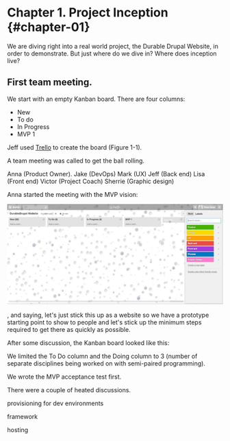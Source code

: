 # Chapter 1. Project Inception {#chapter-01}

We are diving right into a real world project, the Durable Drupal Website, in order to demonstrate. But just where do we dive in? Where does inception live?

## First team meeting.

We start with an empty Kanban board. There are four columns:

* New
* To do
* In Progress
* MVP 1

Jeff used [Trello](https://trello.com/) to create the board (Figure 1-1).

A team meeting was called to get the ball rolling.

Anna (Product Owner).
Jake (DevOps)
Mark (UX)
Jeff (Back end)
Lisa (Front end)
Victor (Project Coach)
Sherrie (Graphic design)

Anna started the meeting with the MVP vision:

![Figure 1-2. Empty Kanban Board for New Project](images/c1_02.jpg)



, and saying, let's just stick this up as a website so we have a prototype starting point to show to people and let's stick up the minimum steps required to get there as quickly as possible.

After some discussion, the Kanban board looked like this:

We limited the To Do column and the Doing column to 3 (number of separate disciplines being worked on with semi-paired programming).

We wrote the MVP acceptance test first.

There were a couple of heated discussions.

provisioning for dev environments

framework

hosting

